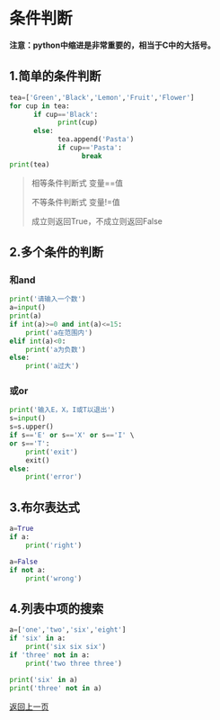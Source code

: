 # 条件判断

**注意：python中缩进是非常重要的，相当于C中的大括号。**

## 1.简单的条件判断


```python
tea=['Green','Black','Lemon','Fruit','Flower']
for cup in tea:
      if cup=='Black':
            print(cup)
      else:
            tea.append('Pasta')
            if cup=='Pasta':
                  break
print(tea)
```

> 相等条件判断式  变量==值
>
> 不等条件判断式  变量!=值
>
> 成立则返回True，不成立则返回False

## 2.多个条件的判断 

### 和and


```python
print('请输入一个数')
a=input()
print(a)
if int(a)>=0 and int(a)<=15:
    print('a在范围内')
elif int(a)<0:
    print('a为负数')
else:
    print('a过大')
```

### 或or


```python
print('输入E，X，I或T以退出') 
s=input()
s=s.upper()
if s=='E' or s=='X' or s=='I' \
or s=='T':
    print('exit')
    exit()
else:
    print('error')
```

## 3.布尔表达式


```python
a=True
if a:
    print('right')
```


```python
a=False
if not a:
    print('wrong')
```

## 4.列表中项的搜索


```python
a=['one','two','six','eight']
if 'six' in a:
    print('six six six')
if 'three' not in a:
    print('two three three')
    
print('six' in a)
print('three' not in a)
```

[返回上一页](python.md)